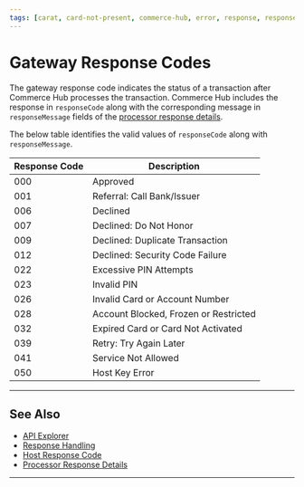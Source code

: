 ```yaml
---
tags: [carat, card-not-present, commerce-hub, error, response, response-codes, card-present]
---
```


# Gateway Response Codes 

The gateway response code indicates the status of a transaction after Commerce Hub processes the transaction. Commerce Hub includes the response in `responseCode` along with the corresponding message in `responseMessage` fields of the [processor response details](?path=docs/Resources/Master-Data/Processor-Response-Details.md). 

The below table identifies the valid values of `responseCode` along with `responseMessage`.

| Response Code | Description |
| ---------- | --------------- |
| 000 | Approved |
| 001 | Referral: Call Bank/Issuer |
| 006 | Declined |
| 007 | Declined: Do Not Honor |
| 009 | Declined: Duplicate Transaction |
| 012 | Declined: Security Code Failure |
| 022 | Excessive PIN Attempts |
| 023 | Invalid PIN |
| 026 | Invalid Card or Account Number |
| 028 | Account Blocked, Frozen or Restricted |
| 032 | Expired Card or Card Not Activated |
| 039 | Retry: Try Again Later |
| 041 | Service Not Allowed |
| 050 | Host Key Error |

---

## See Also

- [API Explorer](../api/?type=post&path=/payments/v1/charges)
- [Response Handling](?path=docs/Resources/Guides/Response-Codes/Response-Handling.md)
- [Host Response Code](?path=docs/Resources/Guides/Response-Codes/Host-Response-Code.md)
- [Processor Response Details](?path=docs/Resources/Master-Data/Processor-Response-Details.md)

---
